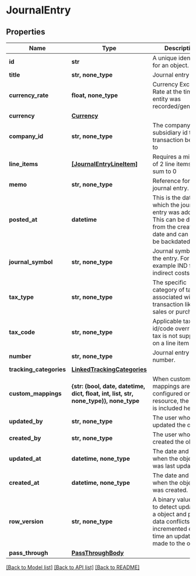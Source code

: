 # JournalEntry


## Properties
Name | Type | Description | Notes
------------ | ------------- | ------------- | -------------
**id** | **str** | A unique identifier for an object. | [optional] [readonly] 
**title** | **str, none_type** | Journal entry title | [optional] 
**currency_rate** | **float, none_type** | Currency Exchange Rate at the time entity was recorded/generated. | [optional] 
**currency** | [**Currency**](Currency.md) |  | [optional] 
**company_id** | **str, none_type** | The company or subsidiary id the transaction belongs to | [optional] 
**line_items** | [**[JournalEntryLineItem]**](JournalEntryLineItem.md) | Requires a minimum of 2 line items that sum to 0 | [optional] 
**memo** | **str, none_type** | Reference for the journal entry. | [optional] 
**posted_at** | **datetime** | This is the date on which the journal entry was added. This can be different from the creation date and can also be backdated. | [optional] 
**journal_symbol** | **str, none_type** | Journal symbol of the entry. For example IND for indirect costs | [optional] 
**tax_type** | **str, none_type** | The specific category of tax associated with a transaction like sales or purchase | [optional] 
**tax_code** | **str, none_type** | Applicable tax id/code override if tax is not supplied on a line item basis. | [optional] 
**number** | **str, none_type** | Journal entry number. | [optional] 
**tracking_categories** | [**LinkedTrackingCategories**](LinkedTrackingCategories.md) |  | [optional] 
**custom_mappings** | **{str: (bool, date, datetime, dict, float, int, list, str, none_type)}, none_type** | When custom mappings are configured on the resource, the result is included here. | [optional] [readonly] 
**updated_by** | **str, none_type** | The user who last updated the object. | [optional] [readonly] 
**created_by** | **str, none_type** | The user who created the object. | [optional] [readonly] 
**updated_at** | **datetime, none_type** | The date and time when the object was last updated. | [optional] [readonly] 
**created_at** | **datetime, none_type** | The date and time when the object was created. | [optional] [readonly] 
**row_version** | **str, none_type** | A binary value used to detect updates to a object and prevent data conflicts. It is incremented each time an update is made to the object. | [optional] 
**pass_through** | [**PassThroughBody**](PassThroughBody.md) |  | [optional] 

[[Back to Model list]](../../README.md#documentation-for-models) [[Back to API list]](../../README.md#documentation-for-api-endpoints) [[Back to README]](../../README.md)


